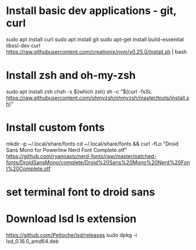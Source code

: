 # Install basic dev applications - git, curl
sudo apt install curl
sudo apt install git
sudo apt-get install build-essential libssl-dev
curl https://raw.githubusercontent.com/creationix/nvm/v0.25.0/install.sh | bash

# Install zsh and oh-my-zsh
sudo apt install zsh
chsh -s $(which zsh)
sh -c "$(curl -fsSL https://raw.githubusercontent.com/ohmyzsh/ohmyzsh/master/tools/install.sh)"

# Install custom fonts
mkdir -p ~/.local/share/fonts
cd ~/.local/share/fonts && curl -fLo "Droid Sans Mono for Powerline Nerd Font Complete.otf" https://github.com/ryanoasis/nerd-fonts/raw/master/patched-fonts/DroidSansMono/complete/Droid%20Sans%20Mono%20Nerd%20Font%20Complete.otf
# set terminal font to droid sans

# Download lsd ls extension
https://github.com/Peltoche/lsd/releases
sudo dpkg -i lsd_0.16.0_amd64.deb

